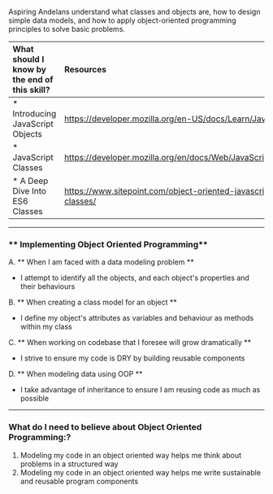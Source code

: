 Aspiring Andelans understand what classes and objects are, how to design simple data models, and how to apply object-oriented programming principles to solve basic problems.


| What should I  know by the end of this skill?   |      Resources      |
|:-------------|:------------------|
| * Introducing JavaScript Objects | https://developer.mozilla.org/en-US/docs/Learn/JavaScript/Objects|
| * JavaScript Classes|https://developer.mozilla.org/en/docs/Web/JavaScript/Reference/Classes |
| * A Deep Dive Into ES6 Classes | https://www.sitepoint.com/object-oriented-javascript-deep-dive-es6-classes/ |

----------

### ** Implementing Object Oriented Programming**
A. **  When I am faced with a data modeling problem **
- I attempt to identify all the objects, and each object's properties and their behaviours

B. **  When creating a class model for an object **
- I define my object's attributes as variables and behaviour as methods within my class

C. ** When working on codebase that I foresee will grow dramatically **
- I strive to ensure my code is DRY by building reusable components

D. ** When modeling data using OOP **
- I take advantage of inheritance to ensure I am reusing code as much as possible

----------

### **What do I need to believe about Object Oriented Programming:?**
1. Modeling my code in an object oriented way helps me think about problems in a structured way
2. Modeling my code in an object oriented way helps me write sustainable and reusable program components
